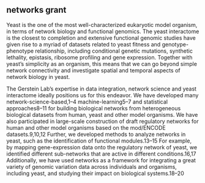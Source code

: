 
networks grant
---

Yeast is the one of the most well-characterized eukaryotic model organism, in terms of network biology and functional genomics. The yeast interactome is the closest to completion and extensive functional genomic studies have given rise to a myriad of datasets related to yeast fitness and genotype-phenotype relationship, including conditional genetic mutations, synthetic lethality, epistasis, ribosome profiling and gene expression. Together with yeast’s simplicity as an organism, this means that we can go beyond simple network connectivity and investigate spatial and temporal aspects of network biology in yeast.
 
The Gerstein Lab’s expertise in data integration, network science and yeast interactome ideally positions us for this endeavor. We have developed many network-science-based,1–4 machine-learning5–7 and statistical approaches8–11 for building biological networks from heterogeneous biological datasets from human, yeast and other model organisms. We have also participated in large-scale construction of draft regulatory networks for human and other model organisms based on the mod/ENCODE datasets.9,10,12 Further, we developed methods to analyze networks in yeast, such as the identification of functional modules.13–15 For example, by mapping gene-expression data onto the regulatory network of yeast, we identified different sub-networks that are active in different conditions.16,17 Additionally, we have used networks as a framework for integrating a great variety of genomic variation data across individuals and organisms, including yeast, and studying their impact on biological systems.18–20
